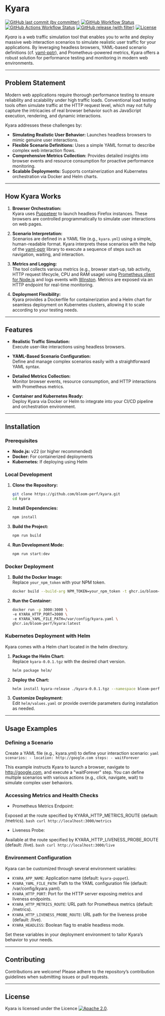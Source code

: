 # Kyara

[![GitHub last commit (by committer)](https://img.shields.io/github/last-commit/bloom-perf/kyara?logo=github)](https://github.com/bloom-perf/kyara)
[![GitHub Workflow Status](https://img.shields.io/github/actions/workflow/status/bloom-perf/kyara/ci.yml?style=flat&branch=main)](https://github.com/bloom-perf/kyara/actions)
[![GitHub Actions Workflow Status](https://img.shields.io/github/actions/workflow/status/bloom-perf/kyara/release.yml?label=publish)](https://github.com/bloom-perf/kyara/actions)
[![GitHub release (with filter)](https://img.shields.io/github/v/release/bloom-perf/kyara?style=flat)](https://github.com/bloom-perf/kyara/releases)
[![License](https://img.shields.io/badge/License-Apache_2.0-blue.svg?style=flat)](https://opensource.org/licenses/Apache-2.0)

*Kyara* is a web traffic simulation tool that enables you to write and deploy massive web interaction scenarios to simulate realistic user traffic for your applications. By leveraging headless browsers, YAML-based scenario definitions (cf. [yaml-pptr](https://github.com/Bloom-Perf/yaml-pptr)), and Prometheus-powered metrics, Kyara offers a robust solution for performance testing and monitoring in modern web environments.

---

## Problem Statement

Modern web applications require thorough performance testing to ensure reliability and scalability under high traffic loads. Conventional load testing tools often simulate traffic at the HTTP request level, which may not fully capture the intricacies of real browser behavior such as JavaScript execution, rendering, and dynamic interactions.

Kyara addresses these challenges by:

- **Simulating Realistic User Behavior:** Launches headless browsers to mimic genuine user interactions.
- **Flexible Scenario Definitions:** Uses a simple YAML format to describe complex web interaction flows.
- **Comprehensive Metrics Collection:** Provides detailed insights into browser events and resource consumption for proactive performance monitoring.
- **Scalable Deployments:** Supports containerization and Kubernetes orchestration via Docker and Helm charts.

---

## How Kyara Works

1. **Browser Orchestration:**  
   Kyara uses [Puppeteer](https://github.com/puppeteer/puppeteer) to launch headless Firefox instances. These browsers are controlled programmatically to simulate user interactions on web pages.

2. **Scenario Interpretation:**  
   Scenarios are defined in a YAML file (e.g., `kyara.yml`) using a simple, human-readable format. Kyara interprets these scenarios with the help of the [yaml-pptr](https://github.com/bloom-perf/yaml-pptr) library to execute a sequence of steps such as navigation, waiting, and interaction.

3. **Metrics and Logging:**  
   The tool collects various metrics (e.g., browser start-up, tab activity, HTTP request lifecycle, CPU and RAM usage) using [Prometheus client for Node.js](https://github.com/siimon/prom-client) and logs events with [Winston](https://github.com/winstonjs/winston). Metrics are exposed via an HTTP endpoint for real-time monitoring.

4. **Deployment Flexibility:**  
   Kyara provides a Dockerfile for containerization and a Helm chart for seamless deployment on Kubernetes clusters, allowing it to scale according to your testing needs.

---

## Features

- **Realistic Traffic Simulation:**  
  Execute user-like interactions using headless browsers.

- **YAML-Based Scenario Configuration:**  
  Define and manage complex scenarios easily with a straightforward YAML syntax.

- **Detailed Metrics Collection:**  
  Monitor browser events, resource consumption, and HTTP interactions with Prometheus metrics.

- **Container and Kubernetes Ready:**  
  Deploy Kyara via Docker or Helm to integrate into your CI/CD pipeline and orchestration environment.

---

## Installation

### Prerequisites

- **Node.js:** v22 (or higher recommended)
- **Docker:** For containerized deployments
- **Kubernetes:** If deploying using Helm

### Local Development

1. **Clone the Repository:**

    ```bash
    git clone https://github.com/bloom-perf/kyara.git
    cd kyara
    ```

2. **Install Dependencies:**

    ```bash
    npm install
    ```

3. **Build the Project:**

   ```bash
   npm run build
   ```

4. **Run Development Mode:**

   ```bash
   npm run start:dev
   ```

### Docker Deployment

1. **Build the Docker Image:**  
   Replace `your_npm_token` with your NPM token.

    ```bash
    docker build --build-arg NPM_TOKEN=your_npm_token -t ghcr.io/bloom-perf/kyara:latest .
    ```

2. **Run the Container:**

    ```bash
    docker run -p 3000:3000 \
    -e KYARA_HTTP_PORT=3000 \
    -e KYARA_YAML_FILE_PATH=/var/config/kyara.yaml \
    ghcr.io/bloom-perf/kyara:latest
    ```

### Kubernetes Deployment with Helm

Kyara comes with a Helm chart located in the helm directory.

1. **Package the Helm Chart:**  
   Replace `kyara-0.0.1.tgz` with the desired chart version.

    ```bash
    helm package helm/
    ```

2. **Deploy the Chart:**

    ```bash
    helm install kyara-release ./kyara-0.0.1.tgz --namespace bloom-perf --create-namespace
    ```

3. **Customize Deployment:**  
   Edit `helm/values.yaml` or provide override parameters during installation as needed.

---

## Usage Examples

### Defining a Scenario

Create a YAML file (e.g., kyara.yml) to define your interaction scenario:
    ```yaml
    scenarios:
      - location: http://google.com
        steps:
          - waitForever
    ```

This example instructs Kyara to launch a browser, navigate to <http://google.com>, and execute a "waitForever" step. You can define multiple scenarios with various actions (e.g., click, navigate, wait) to simulate complex user behaviors.

### Accessing Metrics and Health Checks

- Prometheus Metrics Endpoint:

Exposed at the route specified by KYARA_HTTP_METRICS_ROUTE (default: /metrics).
    ```bash
    curl http://localhost:3000/metrics
    ```

- Liveness Probe:

Available at the route specified by KYARA_HTTP_LIVENESS_PROBE_ROUTE (default: /live).
    ```bash
    curl http://localhost:3000/live
    ```

### Environment Configuration

Kyara can be customized through several environment variables:

- `KYARA_APP_NAME`: Application name (default: `kyara-puppet`).
- `KYARA_YAML_FILE_PATH`: Path to the YAML configuration file (default: /var/config/kyara.yaml).
- `KYARA_HTTP_PORT`: Port for the HTTP server exposing metrics and liveness endpoints.
- `KYARA_HTTP_METRICS_ROUTE`: URL path for Prometheus metrics (default: /metrics).
- `KYARA_HTTP_LIVENESS_PROBE_ROUTE`: URL path for the liveness probe (default: /live).
- `KYARA_HEADLESS`: Boolean flag to enable headless mode.

Set these variables in your deployment environment to tailor Kyara’s behavior to your needs.

---

## Contributing

Contributions are welcome! Please adhere to the repository’s contribution guidelines when submitting issues or pull requests.

---

## License

Kyara is licensed under the Licence [![Apache 2.0](https://img.shields.io/badge/License-Apache_2.0-blue.svg?label=&style=flat)](https://opensource.org/licenses/Apache-2.0).
